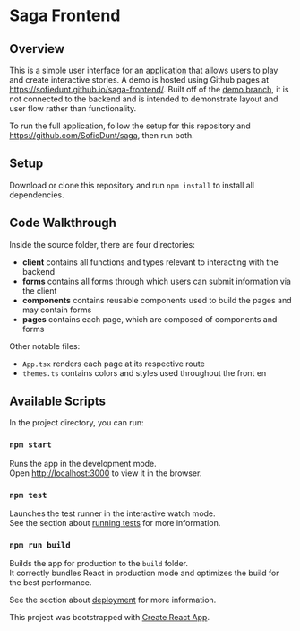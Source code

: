 # Saga Frontend

## Overview

This is a simple user interface for an [application](https://github.com/SofieDunt/saga) that allows users to play and create interactive stories. A demo is hosted using Github pages at https://sofiedunt.github.io/saga-frontend/. Built off of the [demo branch](https://github.com/SofieDunt/saga-frontend/tree/demo), it is not connected to the backend and is intended to demonstrate layout and user flow rather than functionality.

To run the full application, follow the setup for this repository and https://github.com/SofieDunt/saga, then run both.

## Setup
Download or clone this repository and run `npm install` to install all dependencies.

## Code Walkthrough

Inside the source folder, there are four directories:

- **client** contains all functions and types relevant to interacting with the backend
- **forms** contains all forms through which users can submit information via the client
- **components** contains reusable components used to build the pages and may contain forms
- **pages** contains each page, which are composed of components and forms

Other notable files:

- `App.tsx` renders each page at its respective route
- `themes.ts` contains colors and styles used throughout the front en

## Available Scripts

In the project directory, you can run:

### `npm start`

Runs the app in the development mode.\
Open [http://localhost:3000](http://localhost:3000) to view it in the browser.

### `npm test`

Launches the test runner in the interactive watch mode.\
See the section about [running tests](https://facebook.github.io/create-react-app/docs/running-tests) for more information.

### `npm run build`

Builds the app for production to the `build` folder.\
It correctly bundles React in production mode and optimizes the build for the best performance.

See the section about [deployment](https://facebook.github.io/create-react-app/docs/deployment) for more information.

This project was bootstrapped with [Create React App](https://github.com/facebook/create-react-app).
